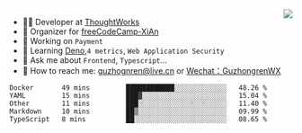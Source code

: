 <img align="right" src="https://github-readme-stats.vercel.app/api?username=guzhongren&show_icons=true&icon_color=805AD5&text_color=000&bg_color=ffffff&hide_title=true" />

- 👨‍💻  Developer at [ThoughtWorks](https://thoughtworks.com)
- 🏢 Organizer for [freeCodeCamp-XiAn](https://github.com/orgs/freeCodeCamp-XiAn)
- 🔭 Working on `Payment`
- 🌱 Learning [Deno](https://deno.land/),`4 metrics`,  `Web Application Security`
- 💬 Ask me about `Frontend`, `Typescript`...
- 🔎 How to reach me: [guzhognren@live.cn](guzhognren@live.cn) or [Wechat：GuzhongrenWX]()

<!--START_SECTION:waka-->
```text
Docker       49 mins         ████████████░░░░░░░░░░░░░   48.26 % 
YAML         15 mins         ███▓░░░░░░░░░░░░░░░░░░░░░   15.04 % 
Other        11 mins         ███░░░░░░░░░░░░░░░░░░░░░░   11.40 % 
Markdown     10 mins         ██▒░░░░░░░░░░░░░░░░░░░░░░   09.99 % 
TypeScript   8 mins          ██░░░░░░░░░░░░░░░░░░░░░░░   08.65 % 
```
<!--END_SECTION:waka-->

